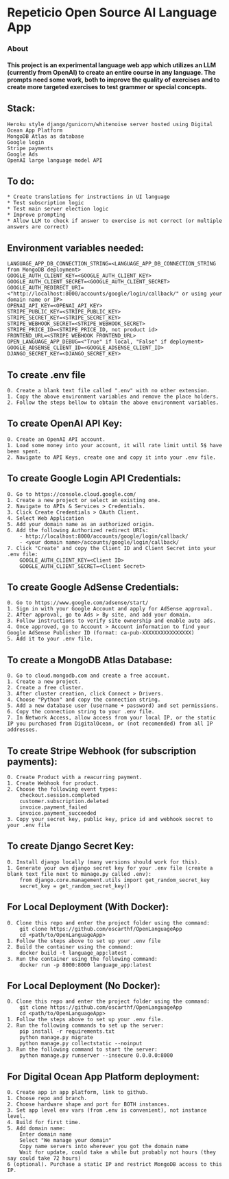 # Repeticio Open Source AI Language App

### About
#### This project is an experimental language web app which utilizes an LLM (currently from OpenAI) to create an entire course in any language. The prompts need some work, both to improve the quality of exercises and to create more targeted exercises to test grammer or special concepts.

## Stack:

```
Heroku style django/gunicorn/whitenoise server hosted using Digital Ocean App Platform
MongoDB Atlas as database
Google login
Stripe payments
Google Ads
OpenAI large language model API
```

## To do:

```
* Create translations for instructions in UI language
* Test subscription logic
* Test main server election logic
* Improve prompting
* Allow LLM to check if answer to exercise is not correct (or multiple answers are correct)
```

## Environment variables needed:

```
LANGUAGE_APP_DB_CONNECTION_STRING=<LANGUAGE_APP_DB_CONNECTION_STRING from MongoDB deployment>
GOOGLE_AUTH_CLIENT_KEY=<GOOGLE_AUTH_CLIENT_KEY>
GOOGLE_AUTH_CLIENT_SECRET=<GOOGLE_AUTH_CLIENT_SECRET>
GOOGLE_AUTH_REDIRECT_URI=<"http://localhost:8000/accounts/google/login/callback/" or using your domain name or IP>
OPENAI_API_KEY=<OPENAI_API_KEY>
STRIPE_PUBLIC_KEY=<STRIPE_PUBLIC_KEY>
STRIPE_SECRET_KEY=<STRIPE_SECRET_KEY>
STRIPE_WEBHOOK_SECRET=<STRIPE_WEBHOOK_SECRET>
STRIPE_PRICE_ID=<STRIPE_PRICE_ID, not product id>
FRONTEND_URL=<STRIPE WEBHOOK FRONTEND_URL>
OPEN_LANGUAGE_APP_DEBUG=<"True" if local, "False" if deployment>
GOOGLE_ADSENSE_CLIENT_ID=<GOOGLE_ADSENSE_CLIENT_ID>
DJANGO_SECRET_KEY=<DJANGO_SECRET_KEY>

```

## To create .env file

```
0. Create a blank text file called ".env" with no other extension.
1. Copy the above environment variables and remove the place holders.
2. Follow the steps bellow to obtain the above environment variables.
```

## To create OpenAI API Key:

```
0. Create an OpenAI API account.
1. Load some money into your account, it will rate limit until 5$ have been spent.
2. Navigate to API Keys, create one and copy it into your .env file.
```

## To create Google Login API Credentials:

```
0. Go to https://console.cloud.google.com/
1. Create a new project or select an existing one.
2. Navigate to APIs & Services > Credentials.
3. Click Create Credentials > OAuth Client.
4. Select Web Application
5. Add your domain name as an authorized origin.
6. Add the following Authorized redirect URIs:
    - http://localhost:8000/accounts/google/login/callback/
    - <your domain name>/accounts/google/login/callback/
7. Click "Create" and copy the Client ID and Client Secret into your .env file:
    GOOGLE_AUTH_CLIENT_KEY=<Client ID>
    GOOGLE_AUTH_CLIENT_SECRET=<Client Secret>
```

## To create Google AdSense Credentials:

```
0. Go to https://www.google.com/adsense/start/
1. Sign in with your Google Account and apply for AdSense approval.
2. After approval, go to Ads > By site, and add your domain.
3. Follow instructions to verify site ownership and enable auto ads.
4. Once approved, go to Account > Account information to find your Google AdSense Publisher ID (format: ca-pub-XXXXXXXXXXXXXXXX)
5. Add it to your .env file.

```

## To create a MongoDB Atlas Database:

```
0. Go to cloud.mongodb.com and create a free account.
1. Create a new project.
2. Create a free cluster.
3. After cluster creation, click Connect > Drivers.
4. Choose "Python" and copy the connection string.
5. Add a new database user (username + password) and set permissions.
6. Copy the connection string to your .env file.
7. In Network Access, allow access from your local IP, or the static IP you purchased from DigitalOcean, or (not recomended) from all IP addresses.
```

## To create Stripe Webhook (for subscription payments):

```
0. Create Product with a reacurring payment.
1. Create Webhook for product.
2. Choose the following event types:
    checkout.session.completed
    customer.subscription.deleted
    invoice.payment_failed
    invoice.payment_succeeded
3. Copy your secret key, public key, price id and webhook secret to your .env file
```

## To create Django Secret Key:

```
0. Install django locally (many versions should work for this).
1. Generate your own django secret key for your .env file (create a blank text file next to manage.py called .env):
    from django.core.management.utils import get_random_secret_key  
    secret_key = get_random_secret_key()
```

## For Local Deployment (With Docker):

```
0. Clone this repo and enter the project folder using the command:
    git clone https://github.com/oscarthf/OpenLanguageApp
    cd <path/to/OpenLanguageApp>
1. Follow the steps above to set up your .env file
2. Build the container using the command:
    docker build -t language_app:latest .
3. Run the container using the following command:
    docker run -p 8000:8000 language_app:latest
```

## For Local Deployment (No Docker):

```
0. Clone this repo and enter the project folder using the command:
    git clone https://github.com/oscarthf/OpenLanguageApp
    cd <path/to/OpenLanguageApp>
1. Follow the steps above to set up your .env file.
2. Run the following commands to set up the server:
    pip install -r requirements.txt
    python manage.py migrate
    python manage.py collectstatic --noinput
3. Run the following command to start the server:
    python manage.py runserver --insecure 0.0.0.0:8000
```

## For Digital Ocean App Platform deployment:

```
0. Create app in app platform, link to github.
1. Choose repo and branch.
2. Choose hardware shape and port for BOTH instances.
3. Set app level env vars (from .env is convenient), not instance level.
4. Build for first time.
5. Add domain name:
    Enter domain name
    Select "We manage your domain"
    Copy name servers into wherever you got the domain name
    Wait for update, could take a while but probably not hours (they say could take 72 hours)
6 (optional). Purchase a static IP and restrict MongoDB access to this IP.
```
